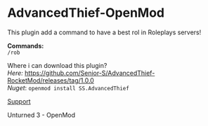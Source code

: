 # AdvancedThief-OpenMod
This plugin add a command to have a best rol in Roleplays servers!

**Commands:**<br />
`/rob`

Where i can download this plugin?<br />
*Here:* https://github.com/Senior-S/AdvancedThief-RocketMod/releases/tag/1.0.0 <br />
*Nuget*: `openmod install SS.AdvancedThief`

[Support](https://discord.com/invite/wMrPygv)

Unturned 3 - OpenMod
